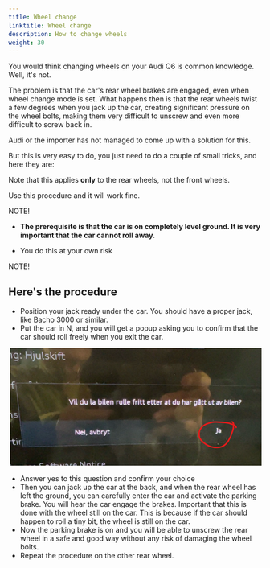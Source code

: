 ```yaml
---
title: Wheel change
linktitle: Wheel change
description: How to change wheels
weight: 30
---
```


You would think changing wheels on your Audi Q6 is common knowledge. Well, it's not.

The problem is that the car's rear wheel brakes are engaged, even when wheel change mode is set. What happens then is that the rear wheels twist a few degrees when you jack up the car, creating significant pressure on the wheel bolts, making them very difficult to unscrew and even more difficult to screw back in.

Audi or the importer has not managed to come up with a solution for this.

But this is very easy to do, you just need to do a couple of small tricks, and here they are:

Note that this applies **only** to the rear wheels, not the front wheels.

Use this procedure and it will work fine.

NOTE!
- **The prerequisite is that the car is on completely level ground. It is very important that the car cannot roll away.**

- You do this at your own risk

NOTE!

## Here's the procedure

- Position your jack ready under the car. You should have a proper jack, like Bacho 3000 or similar.
- Put the car in N, and you will get a popup asking you to confirm that the car should roll freely when you exit the car.

![](image.png)
- Answer yes to this question and confirm your choice
- Then you can jack up the car at the back, and when the rear wheel has left the ground, you can carefully enter the car and activate the parking brake. You will hear the car engage the brakes. Important that this is done with the wheel still on the car. This is because if the car should happen to roll a tiny bit, the wheel is still on the car.
- Now the parking brake is on and you will be able to unscrew the rear wheel in a safe and good way without any risk of damaging the wheel bolts.
- Repeat the procedure on the other rear wheel.
